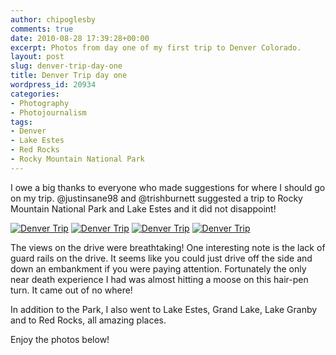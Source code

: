```yaml
---
author: chipoglesby
comments: true
date: 2010-08-28 17:39:28+00:00
excerpt: Photos from day one of my first trip to Denver Colorado.
layout: post
slug: denver-trip-day-one
title: Denver Trip day one
wordpress_id: 20934
categories:
- Photography
- Photojournalism
tags:
- Denver
- Lake Estes
- Red Rocks
- Rocky Mountain National Park
---
```


I owe a big thanks to everyone who made suggestions for where I should go on my trip. @justinsane98 and @trishburnett suggested a trip to Rocky Mountain National Park and Lake Estes and it did not disappoint!

[![Denver Trip](http://farm5.static.flickr.com/4137/4935369548_04f4d5f60f.jpg)](http://www.flickr.com/photos/chipoglesby/4935369548/)
[![Denver Trip](http://farm5.static.flickr.com/4099/4935406348_7e1c94925f.jpg)](http://www.flickr.com/photos/chipoglesby/4935406348/)
[![Denver Trip](http://farm5.static.flickr.com/4077/4934786363_661f8bc1d4.jpg)](http://www.flickr.com/photos/chipoglesby/4934786363/)
[![Denver Trip](http://farm5.static.flickr.com/4096/4934746113_f8574fbdaf.jpg)](http://www.flickr.com/photos/chipoglesby/4934746113/)


The views on the drive were breathtaking! One interesting note is the lack of guard rails on the drive. It seems like you could just drive off the side and down an embankment if you were paying attention. Fortunately the only near death experience I had was almost hitting a moose on this hair-pen turn. It came out of no where!

In addition to the Park, I also went to Lake Estes, Grand Lake, Lake Granby and to Red Rocks, all amazing places.

Enjoy the photos below!


